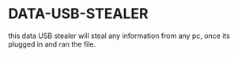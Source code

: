 # DATA-USB-STEALER
this data USB stealer will steal any information from any pc, once its plugged in and ran the file.

